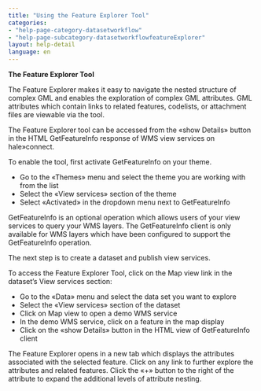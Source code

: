 ```yaml
---
title: "Using the Feature Explorer Tool"
categories:
- "help-page-category-datasetworkflow"
- "help-page-subcategory-datasetworkflowfeatureExplorer"
layout: help-detail
language: en
---
```


**The Feature Explorer Tool**

The Feature Explorer makes it easy to navigate the nested structure of complex GML and
enables the exploration of complex GML attributes. GML attributes which contain links to related features, codelists, or attachment files are viewable via the tool.

The Feature Explorer tool can be accessed from the «show Details» button in the HTML GetFeatureInfo response of WMS view services on hale»connect.
<img src="/images/help/en/Feature Explorer.png" alt="" title="Accessing the Feature Explorer tool using the show details button" class="img-responsive img-inline-help"/>

 To enable the tool, first activate GetFeatureInfo on your theme.
  * Go to the «Themes» menu and select the theme you are working with from the list
  *	Select the «View services» section of the theme
  *	Select «Activated» in the dropdown menu next to GetFeatureInfo

GetFeatureInfo is an optional operation which allows users of your view services to query your WMS layers. The GetFeatureInfo client is only available for WMS layers which have been configured to support the GetFeatureInfo operation.

The next step is to create a dataset and publish view services.

To access the Feature Explorer Tool, click on the Map view link in the dataset’s View services section:
  *	Go to the «Data» menu and select the data set you want to explore
  *	Select the «View services» section of the dataset
  *	Click on Map view to open a demo WMS service
  *	In the demo WMS service, click on a feature in the map display
  *	Click on the «show Details» button in the HTML view of GetFeatureInfo client

The Feature Explorer opens in a new tab which displays the attributes associated with the selected feature. Click on any link to further explore the attributes and related features. Click the «+» button to the right of the attribute to expand the additional levels of attribute nesting.
